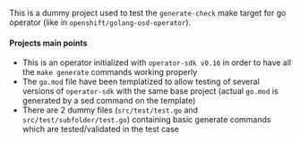 This is a dummy project used to test the `generate-check` make target for go operator (like in `openshift/golang-osd-operator`).

#### Projects main points
- This is an operator initialized with `operator-sdk v0.16` in order to have all the `make generate` commands working properly
- The `go.mod` file have been templatized to allow testing of several versions of `operator-sdk` with the same base project (actual `go.mod` is generated by a sed command on the template)
- There are 2 dummy files (`src/test/test.go` and `src/test/subfolder/test.go`) containing basic generate commands which are tested/validated in the test case